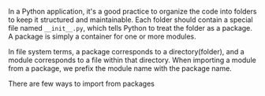 In a Python application, it's a good practice to organize the code into folders to keep it structured and maintainable. Each folder should contain a special file named `__init__.py`, which tells Python to treat the folder as a package. A package is simply a container for one or more modules.

In file system terms, a package corresponds to a directory(folder), and a module corresponds to a file within that directory. When importing a module from a package, we prefix the module name with the package name.

There are few ways to import from packages
